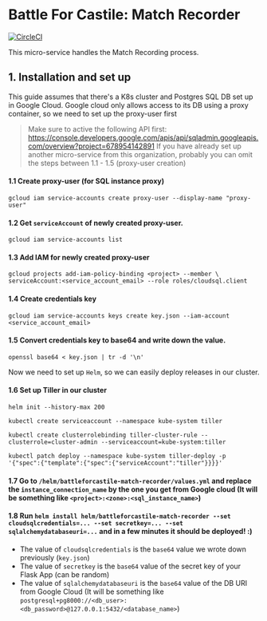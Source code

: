 # Battle For Castile: Match Recorder

[![CircleCI](https://circleci.com/gh/battleforcastile/battleforcastile-match-recorder/tree/master.svg?style=svg)](https://circleci.com/gh/battleforcastile/battleforcastile-match-recorder/tree/master)

This micro-service handles the Match Recording process.

## 1. Installation and set up

This guide assumes that there's a K8s cluster and Postgres SQL DB set up in Google Cloud.
Google cloud only allows access to its DB using a proxy container, so we need to set up the
proxy-user first

> Make sure to active the following API first: https://console.developers.google.com/apis/api/sqladmin.googleapis.com/overview?project=678954142891
> If you have already set up another micro-service from this organization, probably you can omit the steps between 1.1 - 1.5 (proxy-user creation)

#### 1.1 Create proxy-user (for SQL instance proxy)
```
gcloud iam service-accounts create proxy-user --display-name "proxy-user"
```

#### 1.2 Get `serviceAccount` of newly created proxy-user.
```
gcloud iam service-accounts list
```

#### 1.3 Add IAM for newly created proxy-user
```
gcloud projects add-iam-policy-binding <project> --member \
serviceAccount:<service_account_email> --role roles/cloudsql.client
```

#### 1.4 Create credentials key
```
gcloud iam service-accounts keys create key.json --iam-account <service_account_email>
```

#### 1.5 Convert credentials key to base64 and write down the value.
```
openssl base64 < key.json | tr -d '\n'
```

Now we need to set up `Helm`, so we can easily deploy releases in our cluster.

#### 1.6 Set up Tiller in our cluster
```
helm init --history-max 200

kubectl create serviceaccount --namespace kube-system tiller

kubectl create clusterrolebinding tiller-cluster-rule --clusterrole=cluster-admin --serviceaccount=kube-system:tiller

kubectl patch deploy --namespace kube-system tiller-deploy -p '{"spec":{"template":{"spec":{"serviceAccount":"tiller"}}}}'
```

#### 1.7 Go to `/helm/battleforcastile-match-recorder/values.yml` and replace the `instance_connection_name` by the one you get from Google cloud (It will be something like `<project>:<zone>:<sql_instance_name>`)

#### 1.8 Run `helm install helm/battleforcastile-match-recorder --set cloudsqlcredentials=... --set secretkey=... --set sqlalchemydatabaseuri=...` and in a few minutes it should be deployed! :)

* The value of `cloudsqlcredentials` is the `base64` value we wrote down previously (`key.json`)
* The value of `secretkey` is the `base64` value of the secret key of your Flask App (can be random)
* The value of `sqlalchemydatabaseuri` is the `base64` value of the DB URI from Google Cloud (It will be something like `postgresql+pg8000://<db_user>:<db_password>@127.0.0.1:5432/<database_name>`)

